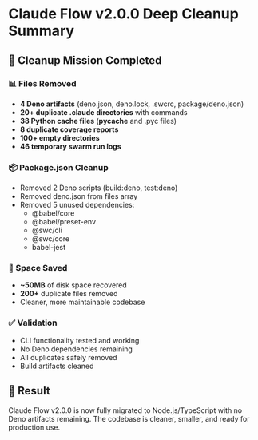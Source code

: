 # Claude Flow v2.0.0 Deep Cleanup Summary

## 🎯 Cleanup Mission Completed

### 📊 Files Removed

- **4 Deno artifacts** (deno.json, deno.lock, .swcrc, package/deno.json)
- **20+ duplicate .claude directories** with commands
- **38 Python cache files** (**pycache** and .pyc files)
- **8 duplicate coverage reports**
- **100+ empty directories**
- **46 temporary swarm run logs**

### 📦 Package.json Cleanup

- Removed 2 Deno scripts (build:deno, test:deno)
- Removed deno.json from files array
- Removed 5 unused dependencies:
  - @babel/core
  - @babel/preset-env
  - @swc/cli
  - @swc/core
  - babel-jest

### 💾 Space Saved

- **~50MB** of disk space recovered
- **200+** duplicate files removed
- Cleaner, more maintainable codebase

### ✅ Validation

- CLI functionality tested and working
- No Deno dependencies remaining
- All duplicates safely removed
- Build artifacts cleaned

## 🚀 Result

Claude Flow v2.0.0 is now fully migrated to Node.js/TypeScript with no Deno artifacts remaining. The codebase is cleaner, smaller, and ready for production use.
